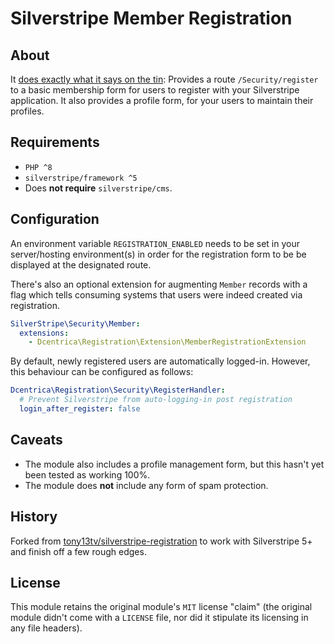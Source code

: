 # Silverstripe Member Registration

## About

It [does exactly what it says on the tin](https://www.youtube.com/watch?v=f8v_RqanM74): Provides a route `/Security/register` to a basic membership form for users to register with your Silverstripe application. It also provides a profile form, for your users to maintain their profiles.

## Requirements

* `PHP ^8`
* `silverstripe/framework ^5`
* Does **not require** `silverstripe/cms`.

## Configuration

An environment variable `REGISTRATION_ENABLED` needs to be set in your server/hosting environment(s) in order for the registration form to be be displayed at the designated route.

There's also an optional extension for augmenting `Member` records with a flag which tells consuming systems that users were indeed created via registration.

```yml
SilverStripe\Security\Member:
  extensions:
    - Dcentrica\Registration\Extension\MemberRegistrationExtension
```

By default, newly registered users are automatically logged-in. However, this behaviour can be configured as follows:

```yml
Dcentrica\Registration\Security\RegisterHandler:
  # Prevent Silverstripe from auto-logging-in post registration
  login_after_register: false
```

## Caveats

* The module also includes a profile management form, but this hasn't yet been tested as working 100%.
* The module does **not** include any form of spam protection.

## History

Forked from [tony13tv/silverstripe-registration](https://github.com/tony13tv/silverstripe-registration) to work with Silverstripe 5+ and finish off a few rough edges.

## License

This module retains the original module's `MIT` license "claim" (the original module didn't come with a `LICENSE` file, nor did it stipulate its licensing in any file headers).